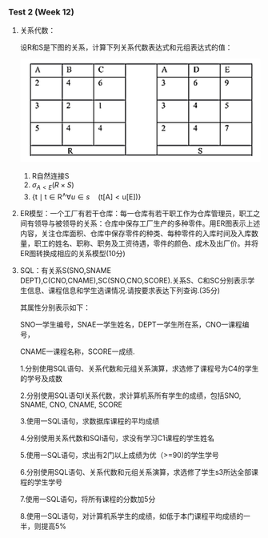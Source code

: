 ### Test 2 (Week 12)

1. 关系代数：

   设R和S是下图的关系，计算下列关系代数表达式和元组表达式的值：

   ![image-20230503233452206](img/image-20230503233452206.jpg)

   1. R自然连接S
   2. $σ_{A<E}(R×S)$
   3. $\left\{\mathrm{t} \mid \mathrm{t} \in \mathrm{R}^{\wedge} \forall u \in s \quad(\mathrm{t}[\mathrm{A}]<\mathrm{u}[\mathrm{E}])\right\}$


2. ER模型：一个工厂有若干仓库：每一仓库有若干职工作为仓库管理员，职工之间有领导与被领导的关系：仓库中保存工厂生产的多种零件。用ER图表示上述内容，关注仓库面积、仓库中保存零件的种类、每种零件的入库时间及入库数量，职工的姓名、职称、职务及工资待遇，零件的颜色、成木及出厂价。并将ER图转换成相应的关系模型(10分)


3. SQL：有关系S(SNO,SNAME DEPT),C(CNO,CNAME),SC(SNO,CNO,SCORE).关系S、C和SC分别表示学生信息、课程信息和学生选课情况.请按要求表达下列查询.(35分)

   其属性分别表示如下：

   SNO一学生编号，SNAE一学生姓名，DEPT一学生所在系，CNO一课程编号，

   CNAME一课程名称，SCORE一成绩.

   1.分别使用SQL语句、关系代数和元组关系演算，求选修了课程号为C4的学生的学号及成数

   

   2.分别使用SQL语句I关系代数，求计算机系所有学生的成绩，包括SNO, SNAME, CNO, CNAME, SCORE

   

   3.使用一SQL语句，求数据库课程的平均成绩

   

   4.分别使用关系代数和SQI语句，求没有学习C1课程的学生姓名

   

   5.使用一SQL语句，求出有2门以上成绩为优（>=90)的学生学号

   

   6.分别使用SQL语句、关系代数和元组关系演算，求选修了学生s3所达全部课程的学生学号

   

   7.使用一SQL语句，将所有课程的分数加5分

   

   8.使用一SQL语句，对计算机系学生的成绩，如低于本门课程平均成绩的一半，则提高5%
